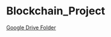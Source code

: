 # Blockchain_Project

[Google Drive Folder](https://drive.google.com/drive/folders/0BxVAKBzwjD0BUVc2bW5wNFpqa2c)
